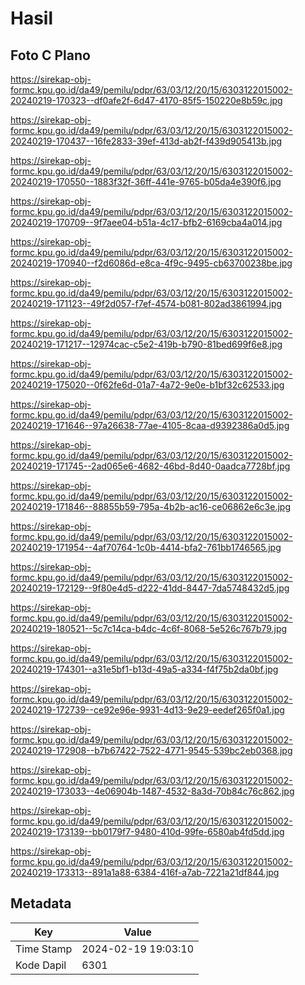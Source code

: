 # Hasil

## Foto C Plano

https://sirekap-obj-formc.kpu.go.id/da49/pemilu/pdpr/63/03/12/20/15/6303122015002-20240219-170323--df0afe2f-6d47-4170-85f5-150220e8b59c.jpg

https://sirekap-obj-formc.kpu.go.id/da49/pemilu/pdpr/63/03/12/20/15/6303122015002-20240219-170437--16fe2833-39ef-413d-ab2f-f439d905413b.jpg

https://sirekap-obj-formc.kpu.go.id/da49/pemilu/pdpr/63/03/12/20/15/6303122015002-20240219-170550--1883f32f-36ff-441e-9765-b05da4e390f6.jpg

https://sirekap-obj-formc.kpu.go.id/da49/pemilu/pdpr/63/03/12/20/15/6303122015002-20240219-170709--9f7aee04-b51a-4c17-bfb2-6169cba4a014.jpg

https://sirekap-obj-formc.kpu.go.id/da49/pemilu/pdpr/63/03/12/20/15/6303122015002-20240219-170940--f2d6086d-e8ca-4f9c-9495-cb63700238be.jpg

https://sirekap-obj-formc.kpu.go.id/da49/pemilu/pdpr/63/03/12/20/15/6303122015002-20240219-171123--49f2d057-f7ef-4574-b081-802ad3861994.jpg

https://sirekap-obj-formc.kpu.go.id/da49/pemilu/pdpr/63/03/12/20/15/6303122015002-20240219-171217--12974cac-c5e2-419b-b790-81bed699f6e8.jpg

https://sirekap-obj-formc.kpu.go.id/da49/pemilu/pdpr/63/03/12/20/15/6303122015002-20240219-175020--0f62fe6d-01a7-4a72-9e0e-b1bf32c62533.jpg

https://sirekap-obj-formc.kpu.go.id/da49/pemilu/pdpr/63/03/12/20/15/6303122015002-20240219-171646--97a26638-77ae-4105-8caa-d9392386a0d5.jpg

https://sirekap-obj-formc.kpu.go.id/da49/pemilu/pdpr/63/03/12/20/15/6303122015002-20240219-171745--2ad065e6-4682-46bd-8d40-0aadca7728bf.jpg

https://sirekap-obj-formc.kpu.go.id/da49/pemilu/pdpr/63/03/12/20/15/6303122015002-20240219-171846--88855b59-795a-4b2b-ac16-ce06862e6c3e.jpg

https://sirekap-obj-formc.kpu.go.id/da49/pemilu/pdpr/63/03/12/20/15/6303122015002-20240219-171954--4af70764-1c0b-4414-bfa2-761bb1746565.jpg

https://sirekap-obj-formc.kpu.go.id/da49/pemilu/pdpr/63/03/12/20/15/6303122015002-20240219-172129--9f80e4d5-d222-41dd-8447-7da5748432d5.jpg

https://sirekap-obj-formc.kpu.go.id/da49/pemilu/pdpr/63/03/12/20/15/6303122015002-20240219-180521--5c7c14ca-b4dc-4c6f-8068-5e526c767b79.jpg

https://sirekap-obj-formc.kpu.go.id/da49/pemilu/pdpr/63/03/12/20/15/6303122015002-20240219-174301--a31e5bf1-b13d-49a5-a334-f4f75b2da0bf.jpg

https://sirekap-obj-formc.kpu.go.id/da49/pemilu/pdpr/63/03/12/20/15/6303122015002-20240219-172739--ce92e96e-9931-4d13-9e29-eedef265f0a1.jpg

https://sirekap-obj-formc.kpu.go.id/da49/pemilu/pdpr/63/03/12/20/15/6303122015002-20240219-172908--b7b67422-7522-4771-9545-539bc2eb0368.jpg

https://sirekap-obj-formc.kpu.go.id/da49/pemilu/pdpr/63/03/12/20/15/6303122015002-20240219-173033--4e06904b-1487-4532-8a3d-70b84c76c862.jpg

https://sirekap-obj-formc.kpu.go.id/da49/pemilu/pdpr/63/03/12/20/15/6303122015002-20240219-173139--bb0179f7-9480-410d-99fe-6580ab4fd5dd.jpg

https://sirekap-obj-formc.kpu.go.id/da49/pemilu/pdpr/63/03/12/20/15/6303122015002-20240219-173313--891a1a88-6384-416f-a7ab-7221a21df844.jpg


## Metadata

| Key        | Value               |
| ---------- | ------------------- |
| Time Stamp | 2024-02-19 19:03:10 |
| Kode Dapil | 6301                |



